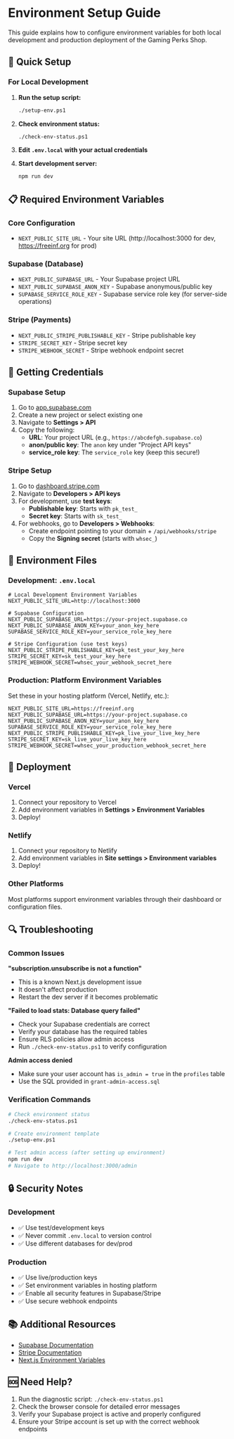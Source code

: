 # Environment Setup Guide

This guide explains how to configure environment variables for both local development and production deployment of the Gaming Perks Shop.

## 🔧 Quick Setup

### For Local Development

1. **Run the setup script:**
   ```bash
   ./setup-env.ps1
   ```

2. **Check environment status:**
   ```bash
   ./check-env-status.ps1
   ```

3. **Edit `.env.local` with your actual credentials**

4. **Start development server:**
   ```bash
   npm run dev
   ```

## 📋 Required Environment Variables

### Core Configuration
- `NEXT_PUBLIC_SITE_URL` - Your site URL (http://localhost:3000 for dev, https://freeinf.org for prod)

### Supabase (Database)
- `NEXT_PUBLIC_SUPABASE_URL` - Your Supabase project URL
- `NEXT_PUBLIC_SUPABASE_ANON_KEY` - Supabase anonymous/public key  
- `SUPABASE_SERVICE_ROLE_KEY` - Supabase service role key (for server-side operations)

### Stripe (Payments)
- `NEXT_PUBLIC_STRIPE_PUBLISHABLE_KEY` - Stripe publishable key
- `STRIPE_SECRET_KEY` - Stripe secret key
- `STRIPE_WEBHOOK_SECRET` - Stripe webhook endpoint secret

## 🎯 Getting Credentials

### Supabase Setup

1. Go to [app.supabase.com](https://app.supabase.com)
2. Create a new project or select existing one
3. Navigate to **Settings > API**
4. Copy the following:
   - **URL**: Your project URL (e.g., `https://abcdefgh.supabase.co`)
   - **anon/public key**: The `anon` key under "Project API keys"
   - **service_role key**: The `service_role` key (keep this secure!)

### Stripe Setup

1. Go to [dashboard.stripe.com](https://dashboard.stripe.com)
2. Navigate to **Developers > API keys**
3. For development, use **test keys**:
   - **Publishable key**: Starts with `pk_test_`
   - **Secret key**: Starts with `sk_test_`
4. For webhooks, go to **Developers > Webhooks**:
   - Create endpoint pointing to your domain + `/api/webhooks/stripe`
   - Copy the **Signing secret** (starts with `whsec_`)

## 📁 Environment Files

### Development: `.env.local`
```env
# Local Development Environment Variables
NEXT_PUBLIC_SITE_URL=http://localhost:3000

# Supabase Configuration
NEXT_PUBLIC_SUPABASE_URL=https://your-project.supabase.co
NEXT_PUBLIC_SUPABASE_ANON_KEY=your_anon_key_here
SUPABASE_SERVICE_ROLE_KEY=your_service_role_key_here

# Stripe Configuration (use test keys)
NEXT_PUBLIC_STRIPE_PUBLISHABLE_KEY=pk_test_your_key_here
STRIPE_SECRET_KEY=sk_test_your_key_here
STRIPE_WEBHOOK_SECRET=whsec_your_webhook_secret_here
```

### Production: Platform Environment Variables
Set these in your hosting platform (Vercel, Netlify, etc.):

```env
NEXT_PUBLIC_SITE_URL=https://freeinf.org
NEXT_PUBLIC_SUPABASE_URL=https://your-project.supabase.co
NEXT_PUBLIC_SUPABASE_ANON_KEY=your_anon_key_here
SUPABASE_SERVICE_ROLE_KEY=your_service_role_key_here
NEXT_PUBLIC_STRIPE_PUBLISHABLE_KEY=pk_live_your_live_key_here
STRIPE_SECRET_KEY=sk_live_your_live_key_here
STRIPE_WEBHOOK_SECRET=whsec_your_production_webhook_secret_here
```

## 🚀 Deployment

### Vercel
1. Connect your repository to Vercel
2. Add environment variables in **Settings > Environment Variables**
3. Deploy!

### Netlify
1. Connect your repository to Netlify
2. Add environment variables in **Site settings > Environment variables**
3. Deploy!

### Other Platforms
Most platforms support environment variables through their dashboard or configuration files.

## 🔍 Troubleshooting

### Common Issues

**"subscription.unsubscribe is not a function"**
- This is a known Next.js development issue
- It doesn't affect production
- Restart the dev server if it becomes problematic

**"Failed to load stats: Database query failed"**
- Check your Supabase credentials are correct
- Verify your database has the required tables
- Ensure RLS policies allow admin access
- Run `./check-env-status.ps1` to verify configuration

**Admin access denied**
- Make sure your user account has `is_admin = true` in the `profiles` table
- Use the SQL provided in `grant-admin-access.sql`

### Verification Commands

```bash
# Check environment status
./check-env-status.ps1

# Create environment template  
./setup-env.ps1

# Test admin access (after setting up environment)
npm run dev
# Navigate to http://localhost:3000/admin
```

## 🔒 Security Notes

### Development
- ✅ Use test/development keys
- ✅ Never commit `.env.local` to version control
- ✅ Use different databases for dev/prod

### Production  
- ✅ Use live/production keys
- ✅ Set environment variables in hosting platform
- ✅ Enable all security features in Supabase/Stripe
- ✅ Use secure webhook endpoints

## 📚 Additional Resources

- [Supabase Documentation](https://supabase.com/docs)
- [Stripe Documentation](https://stripe.com/docs)
- [Next.js Environment Variables](https://nextjs.org/docs/basic-features/environment-variables)

## 🆘 Need Help?

1. Run the diagnostic script: `./check-env-status.ps1`
2. Check the browser console for detailed error messages
3. Verify your Supabase project is active and properly configured
4. Ensure your Stripe account is set up with the correct webhook endpoints 